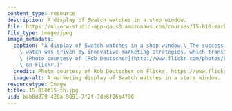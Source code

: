 ```yaml
---
content_type: resource
description: A display of Swatch watches in a shop window.
file: https://ol-ocw-studio-app-qa.s3.amazonaws.com/courses/15-810-marketing-management-analytics-frameworks-and-applications-fall-2015/bab8d879420a98917f2f7de6f26b4790_15.810s15-th.jpg
file_type: image/jpeg
image_metadata:
  caption: "A display of Swatch watches in a shop window.\_The success of the Swatch\
    \ watch was driven by innovative marketing strategies, which transformed the industry.\
    \ (Photo courtesy of [Rob Deutscher](http://www.flickr.com/photos/bobarc/6821065429/)\
    \ on Flickr.)"
  credit: Photo courtesy of Rob Deutscher on Flickr. https://www.flickr.com/photos/bobarc/6821065429/
  image-alt: A marketing display of Swatch watches in a store window.
resourcetype: Image
title: 15.810f15-th.jpg
uid: bab8d879-420a-9891-7f2f-7de6f26b4790
---
```

